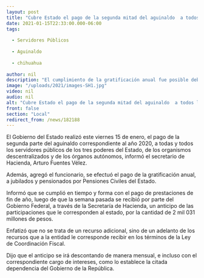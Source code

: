 ```yaml
---
layout: post
title: "Cubre Estado el pago de la segunda mitad del aguinaldo  a todos los servidores públicos"
date: 2021-01-15T22:33:00.000-06:00
tags:
  
  - Servidores Públicos
  
  - Aguinaldo
  
  - chihuahua
  
author: nil
description: "El cumplimiento de la gratificación anual fue posible debido al anticipo que el Gobierno Federal hizo a Chihuahua, sobre las participaciones que le corresponden al Estado"
image: "/uploads/2021/images-SH1.jpg"
video: nil
audio: nil
alt: "Cubre Estado el pago de la segunda mitad del aguinaldo  a todos los servidores públicos"
front: false
section: "Local"
redirect_from: /news/182188
---
```


El Gobierno del Estado realizó este viernes 15 de enero, el pago de la segunda parte del aguinaldo correspondiente al año 2020, a todas y todos los servidores públicos de los tres poderes del Estado, de los organismos descentralizados y de los órganos autónomos, informó el secretario de Hacienda, Arturo Fuentes Vélez.

Además, agregó el funcionario, se efectuó el pago de la gratificación anual, a jubilados y pensionados por Pensiones Civiles del Estado.

Informó que se cumplió en tiempo y forma con el pago de prestaciones de fin de año, luego de que la semana pasada se recibió por parte del Gobierno Federal, a través de la Secretaría de Hacienda, un anticipo de las participaciones que le corresponden al estado, por la cantidad de 2 mil 031 millones de pesos.

Enfatizó que no se trata de un recurso adicional, sino de un adelanto de los recursos que a la entidad le corresponde recibir en los términos de la Ley de Coordinación Fiscal.

Dijo que el anticipo se irá descontando de manera mensual, e incluso con el correspondiente cargo de intereses, como lo establece la citada dependencia del Gobierno de la República.